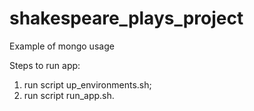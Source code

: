 # shakespeare_plays_project
Example of mongo usage

Steps to run app:

1. run script up_environments.sh;
2. run script run_app.sh.

